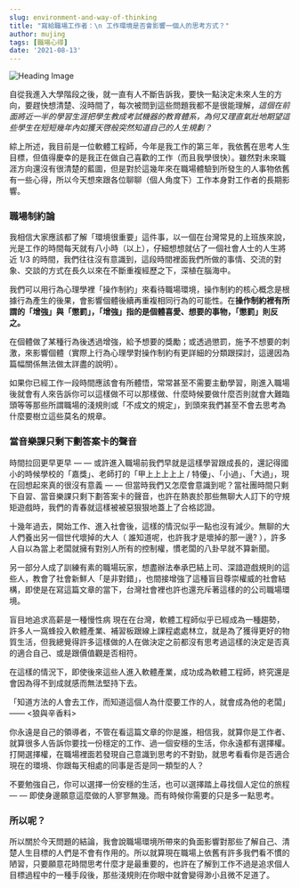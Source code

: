 ```yaml
---
slug: environment-and-way-of-thinking
title: "寫給職場工作者：\n 工作環境是否會影響一個人的思考方式？"
author: mujing
tags: [職場心得]
date: '2021-08-13'
---
```


![Heading Image](/static/images/blog/working/environment-and-way-of-thinking-head.png)

自從我進入大學階段之後，就一直有人不斷告訴我，要快一點決定未來人生的方向，要趕快想清楚、沒時間了，每次被問到這些問題我都不是很能理解，_這個在前面將近一半的學習生涯把學生教成考試機器的教育體系，為何又理直氣壯地期望這些學生在短短幾年內如獲天啓般突然知道自己的人生規劃？_

綜上所述，我目前是一位軟體工程師，今年是我工作的第三年，我依舊在思考人生目標，但值得慶幸的是我正在做自己喜歡的工作（而且我學很快）。雖然對未來職涯方向還沒有很清楚的藍圖，但是對於這幾年來在職場體驗到所發生的人事物依舊有一些心得，所以今天想來跟各位聊聊（個人角度下）工作本身對工作者的長期影響。

### 職場制約論

我相信大家應該都了解「環境很重要」這件事，以一個在台灣常見的上班族來說，光是工作的時間每天就有八小時（以上），仔細想想就佔了一個社會人士的人生將近 1/3 的時間，我們往往沒有意識到，這段時間裡面我們所做的事情、交流的對象、交談的方式在長久以來在不斷重複經歷之下，深植在腦海中。

我們可以用行為心理學裡「操作制約」來看待職場環境，操作制約的核心概念是根據行為產生的後果，會影響個體後續再重複相同行為的可能性。在**操作制約裡有所謂的「增強」與「懲罰」，「增強」指的是個體喜愛、想要的事物，「懲罰」則反之。**

在個體做了某種行為後透過增強，給予想要的獎勵；或透過懲罰，施予不想要的刺激，來影響個體（實際上行為心理學對操作制約有更詳細的分類跟探討，這邊因為篇幅關係無法做太詳盡的說明）。

如果你已經工作一段時間應該會有所體悟，常常甚至不需要主動學習，剛進入職場後就會有人來告訴你可以這樣做不可以那樣做、什麼時候要做什麼否則就會大難臨頭等等那些所謂職場的淺規則或「不成文的規定」，到頭來我們甚至不會去思考為什麼要樹立這些莫名的規章。

### 當音樂課只剩下劃答案卡的聲音

時間拉回更早更早 — — 或許進入職場前我們早就是這樣學習跟成長的，還記得國小的時候學校的「嘉獎」、老師打的「甲上上上上上 / 特優」、「小過」、「大過」，現在回想起來真的很沒有意義 — — 但當時我們又怎麼會意識到呢？當社團時間只剩下自習、當音樂課只剩下劃答案卡的聲音，也許在熱衷於那些無聊大人訂下的守規矩遊戲時，我們的青春就這樣被被惡狠狠地蓋上了合格認證。

十幾年過去，開始工作、進入社會後，這樣的情況似乎一點也沒有減少。無聊的大人們養出另一個世代壞掉的大人（ 誰知道呢，也許我才是壞掉的那一邊? ），許多人自以為當上老闆就擁有對別人所有的控制權，慣老闆的八卦早就不算新聞。

另一部分人成了訓練有素的職場玩家，想盡辦法奉承巴結上司、深諳遊戲規則的這些人，教會了社會新鮮人「是非對錯」，也間接增強了這種盲目尊崇權威的社會結構，即使是在寫這篇文章的當下，台灣社會裡也許也還充斥著這樣的的公司職場環境。

盲目地追求高薪是一種慢性病
現在在台灣，軟體工程師似乎已經成為一種趨勢，許多人一窩蜂投入軟體產業、補習板跟線上課程處處林立，就是為了獲得更好的物質生活，但我總覺得許多這樣做的人在做決定之前都沒有思考過這樣的決定是否真的適合自己、或是跟價值觀是否相符。

在這樣的情況下，即使後來這些人進入軟體產業，成功成為軟體工程師，終究還是會因為得不到成就感而無法堅持下去。

「知道方法的人會去工作，而知道這個人為什麼要工作的人，就會成為他的老闆」 —— \<狼與辛香料\>

你永遠是自己的領導者，不管在看這篇文章的你是誰，相信我，就算你是工作者、就算很多人告訴你要找一份穩定的工作、過一個安穩的生活，你永遠都有選擇權。打開選擇權，在職場裡面若發現自己意識到思考的不對勁，就思考看看你是否適合現在的環境、你跟每天相處的同事是否是同一類型的人？

不要勉強自己，你可以選擇一份安穩的生活，也可以選擇踏上尋找個人定位的旅程 — — 即使身邊願意這麼做的人寥寥無幾。而有時候你需要的只是多一點思考。

### 所以呢？

所以關於今天問題的結論，我會說職場環境所帶來的負面影響對那些了解自己、清楚人生目標的人們是不會有作用的。所以就算現在職場上依舊有許多我們看不慣的陋習，只要願意花時間思考什麼才是最重要的，也許在了解到工作不過是追求個人目標過程中的一種手段後，那些淺規則在你眼中就會變得渺小且微不足道了。
